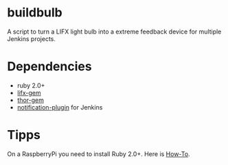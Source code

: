 buildbulb
=========

A script to turn a LIFX light bulb into a extreme feedback device for multiple Jenkins projects.

Dependencies
============

- ruby 2.0+
- [lifx-gem](https://github.com/LIFX/lifx-gem)
- [thor-gem](https://github.com/erikhuda/thor)
- [notification-plugin](https://wiki.jenkins-ci.org/display/JENKINS/Notification+Plugin) for Jenkins

Tipps
=====

On a RaspberryPi you need to install Ruby 2.0+. Here is [How-To](http://www.iconoclastlabs.com/blog/ruby-on-rails-on-the-raspberry-pi-b-with-rbenv).
